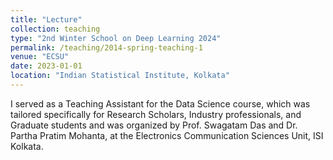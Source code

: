 ```yaml
---
title: "Lecture"
collection: teaching
type: "2nd Winter School on Deep Learning 2024"
permalink: /teaching/2014-spring-teaching-1
venue: "ECSU"
date: 2023-01-01
location: "Indian Statistical Institute, Kolkata"
---
```


I served as a Teaching Assistant for the Data Science course, which was tailored specifically for Research Scholars, Industry professionals, and Graduate students and was organized by Prof. Swagatam Das and Dr. Partha Pratim Mohanta, at the Electronics Communication Sciences Unit, ISI Kolkata.


<!---

Heading 1
======

Heading 2
======

Heading 3
======
--->
